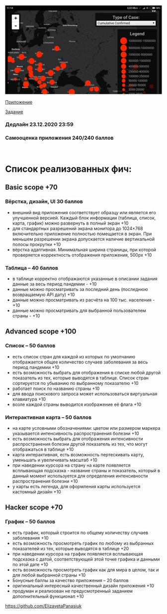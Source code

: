![img](./README_FILES/1.jpg)

[Приложение](https://addamsv.github.io/covid-dashboard/)

[Задание](https://github.com/rolling-scopes-school/tasks/blob/master/tasks/covid-dashboard.md)

### Дедлайн 23.12.2020 23:59

### Самооценка приложения 240/240 баллов

<br>

# Список реализованных фич:

## Basic scope +70

### Вёрстка, дизайн, UI 30 баллов

- внешний вид приложения соответствует образцу или является его улучшенной версией. Каждый блок информации (таблица, список, карта, график) можно развернуть в полный экран +10
- для стандартных разрешений экрана монитора до 1024×768 включительно приложение полностью помещается в экран. При меньшем разрешении экрана допускается наличие вертикальной полосы прокрутки +10
- вёрстка адаптивная. Минимальная ширина страницы, при которой проверяется корректность отображения приложения, 500рх +10

### Таблица – 40 баллов

- в таблице корректно отображаются указанные в описании задания данные за весь период пандемии - +10
- данные можно просматривать за последний день (последнюю возвращаемую API дату) +10
- данные можно просматривать из расчёта на 100 тыс. населения - +10
- данные можно просматривать для выбранной пользователем страны - +10

## Advanced scope +100

### Список – 50 баллов
- есть список стран для каждой из которых по умолчанию отображается общее количество случаев заболевания за весь период пандемии +10
- есть возможность выбрать для отображения в списке любой другой показатель из тех, которые выводятся в таблице. Список стран сортируется по убыванию по выбранному показателю +10
- работает поиск по названию страны +10
- для ввода поискового запроса может использоваться виртуальная клавиатура +10
- возле каждой страны выводится изображение её флага +10

### Интерактивная карта – 50 баллов
- на карте условными обозначениями: цветом или размером маркера указывается интенсивность распространения болезни +10
- есть возможность выбрать для отображения интенсивности распространения болезни другой показатель из тех, что могут отображаться в таблице +10
- карта интерактивная, есть возможность пертескивать карту, уменьшать и увеличивать масштаб +10
- при наведении курсора на страну на карте появляется всплывающая подсказка - название страны и показатель, который в данный момент используется для определения интенсивности распространения болезни +10
- у карты есть легенда, для оформления карты используется кастомный дизайн +10

## Hacker scope +70

### График – 50 баллов
- есть график, который строится по общему количеству случаев заболевания +10
- есть возможность просмотреть график по любому из выбранных показателей из тех, которые выводятся в таблице +20
- при наведении курсора на график появляется всплывающая подсказка с датой, соответствующей этой точке графика и данными по этой дате +10
- есть возможность просмотреть график как для мира в целом, так и для любой выбранной страны +10
- Бонусные баллы за качество приложения – 20 баллов
- оригинальный интересный качественный дизайн приложения +10
- продуман и реализован не предусмотренный заданием дополнительный функционал +10

https://github.com/ElizavetaPanasiuk
